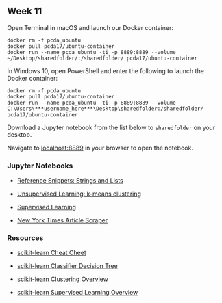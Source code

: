 ## Week 11


Open Terminal in macOS and launch our Docker container:

```
docker rm -f pcda_ubuntu
docker pull pcda17/ubuntu-container
docker run --name pcda_ubuntu -ti -p 8889:8889 --volume ~/Desktop/sharedfolder/:/sharedfolder/ pcda17/ubuntu-container
```

In Windows 10, open PowerShell and enter the following to launch the Docker container:

```
docker rm -f pcda_ubuntu
docker pull pcda17/ubuntu-container
docker run --name pcda_ubuntu -ti -p 8889:8889 --volume C:\Users\***username_here***\Desktop\sharedfolder:/sharedfolder/ pcda17/ubuntu-container
```

Download a Jupyter notebook from the list below to `sharedfolder` on your desktop.


Navigate to [localhost:8889](localhost:8889) in your browser to open the notebook.


### Jupyter Notebooks

- [Reference Snippets: Strings and Lists](https://github.com/pcda17/pcda17.github.io/blob/master/Reference_Snippets_--_Strings_and_Lists.ipynb)

- [Unsupervised Learning: k-means clustering](https://github.com/pcda17/pcda17.github.io/blob/master/Week-11.1_Clustering.ipynb)

- [Supervised Learning](https://github.com/pcda17/pcda17.github.io/blob/master/Week-11.2_Supervised-learning.ipynb)

- [New York Times Article Scraper](https://github.com/pcda17/pcda17.github.io/blob/master/Week-11_NYT_Article_Scrape.ipynb)


### Resources

- [scikit-learn Cheat Cheet](https://s3.amazonaws.com/assets.datacamp.com/blog_assets/Scikit_Learn_Cheat_Sheet_Python.pdf)

- [scikit-learn Classifier Decision Tree](http://scikit-learn.org/stable/tutorial/machine_learning_map/index.html)

- [scikit-learn Clustering Overview](http://scikit-learn.org/stable/modules/clustering.html)

- [scikit-learn Supervised Learning Overview](http://scikit-learn.org/stable/tutorial/statistical_inference/supervised_learning.html)



<!--
Add to notebook:

print('Naive Bayes')
print(naive_bayes_classifier.predict(input_vector)) ## Classifying each article in the list. '0' is correct.
print('KNN')
print(knn_classifier.predict(input_vector)) ## Classifying each article in the list. '0' is correct.
print('Logistic Regression')
print(lr_classifier.predict(input_vector)) ## Classifying each article in the list. '0' is correct.
print('SVM')
print(svm_classifier.predict(input_vector)) ## Classifying each article in the list. '0' is correct.
print('MLP')
print(mlp_classifier.predict(input_vector)) ## Classifying each article in the list. '0' is correct.

-->

